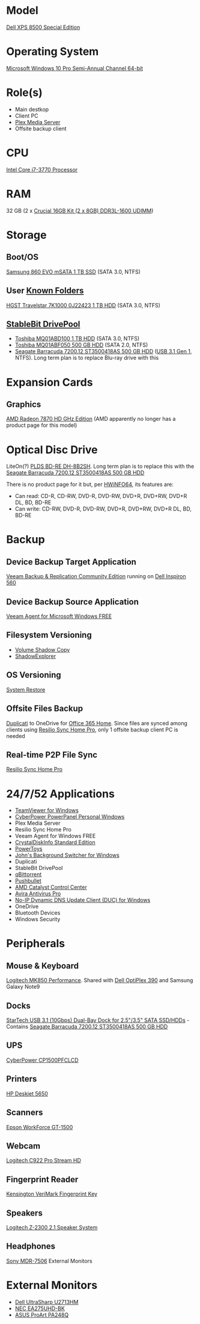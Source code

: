# Model

[Dell XPS 8500 Special Edition](https://www.dell.com/support/home/us/en/19/product-support/product/xps-8500/docs)

# Operating System

[Microsoft Windows 10 Pro Semi-Annual Channel 64-bit](https://docs.microsoft.com/en-us/windows/deployment/update/waas-overview#semi-annual-channel)

# Role(s)

* Main destkop
* Client PC
* [Plex Media Server](https://www.plex.tv/media-server-downloads/)
* Offsite backup client

# CPU

[Intel Core i7-3770 Processor](https://ark.intel.com/content/www/us/en/ark/products/65719/intel-core-i7-3770-processor-8m-cache-up-to-3-90-ghz.html)

# RAM

32 GB (2 x [Crucial 16GB Kit (2 x 8GB) DDR3L-1600 UDIMM](https://www.crucial.com/usa/en/ct2k102464bd160b))

# Storage

## Boot/OS

[Samsung 860 EVO mSATA 1 TB SSD](https://www.samsung.com/us/computing/memory-storage/solid-state-drives/ssd-860-evo-msata-1tb-mz-m6e1t0bw/) (SATA 3.0, NTFS)

## User [Known Folders](https://docs.microsoft.com/en-us/windows/win32/shell/known-folders)

[HGST Travelstar 7K1000 0J22423 1 TB HDD](https://documents.westerndigital.com/content/dam/doc-library/en_us/assets/public/western-digital/product/hgst/travelstar-7k-series/data-sheet-travelstar-7k1000.pdf) (SATA 3.0, NTFS)

## [StableBit DrivePool](https://stablebit.com/DrivePool)

* [Toshiba MQ01ABD100 1 TB HDD](https://toshiba.semicon-storage.com/content/dam/toshiba-ss/asia-pacific/docs/product/storage/product-manual/cHDD-MQ01ABDxxx-Product-Overview.pdf) (SATA 3.0, NTFS)
* [Toshiba MQ01ABF050 500 GB HDD](https://toshiba.semicon-storage.com/content/dam/toshiba-ss/asia-pacific/docs/product/storage/product-manual/cHDD-MQ01ABFxxx-Product-Overview.pdf) (SATA 2.0, NTFS)
* [Seagate Barracuda 7200.12 ST3500418AS 500 GB HDD](https://www.seagate.com/staticfiles/support/disc/manuals/desktop/Barracuda%207200.12/100529369b.pdf) ([USB 3.1 Gen 1](https://github.com/jdrch/Hardware/blob/master/Dell%20XPS%208500%20Special%20Edition.md#docks), NTFS). Long term plan is to replace Blu-ray drive with this

# Expansion Cards

## Graphics

[AMD Radeon 7870 HD GHz Edition](https://www.techpowerup.com/gpu-specs/radeon-hd-7870-ghz-edition.c339) (AMD apparently no longer has a product page for this model)

# Optical Disc Drive

LiteOn(?) [PLDS BD-RE DH-8B2SH](https://www.dell.com/support/home/us/en/04/drivers/driversdetails?driverid=wjcwm). Long term plan is to replace this with the [Seagate Barracuda 7200.12 ST3500418AS 500 GB HDD](https://github.com/jdrch/HardwareDetails/blob/master/Dell_XPS_8500_Special_Edition.md#stablebit-drivepool)

There is no product page for it but, per [HWiNFO64](https://www.hwinfo.com/), its features are:

* Can read: CD-R, CD-RW, DVD-R, DVD-RW, DVD+R, DVD+RW, DVD+R DL, BD, BD-RE
* Can write: CD-RW, DVD-R, DVD-RW, DVD+R, DVD+RW, DVD+R DL, BD, BD-RE

# Backup

## Device Backup Target Application

[Veeam Backup & Replication Community Edition](https://www.veeam.com/virtual-machine-backup-solution-free.html) running on [Dell Inspiron 560](https://github.com/jdrch/Hardware/blob/master/Dell%20Inspiron%20560.md)

## Device Backup Source Application

[Veeam Agent for Microsoft Windows FREE](https://www.veeam.com/windows-endpoint-server-backup-free.html)

## Filesystem Versioning

* [Volume Shadow Copy](https://docs.microsoft.com/en-us/windows/win32/vss/volume-shadow-copy-service-overview)
* [ShadowExplorer](https://www.shadowexplorer.com/)

## OS Versioning

[System Restore](https://docs.microsoft.com/en-us/windows/win32/sr/system-restore-reference)

## Offsite Files Backup

[Duplicati](https://www.duplicati.com/) to OneDrive for [Office 365 Home](https://www.microsoft.com/en-us/p/office-365-home/cfq7ttc0k5dm). Since files are synced among clients using [Resilio Sync Home Pro](https://github.com/jdrch/Hardware/blob/master/Dell%20XPS%208500%20Special%20Edition.md#real-time-p2p-file-sync), only 1 offsite backup client PC is needed

## Real-time P2P File Sync

[Resilio Sync Home Pro](https://www.resilio.com/individuals/)

# 24/7/52 Applications

* [TeamViewer for Windows](https://www.teamviewer.com/en-us/download/windows/)
* [CyberPower PowerPanel Personal Windows](https://www.cyberpowersystems.com/product/software/powerpanel-personal-windows/)
* Plex Media Server
* Resilio Sync Home Pro
* Veeam Agent for Windows FREE
* [CrystalDiskInfo Standard Edition](https://crystalmark.info/en/software/crystaldiskinfo/)
* [PowerToys](https://github.com/microsoft/PowerToys)
* [John's Background Switcher for Windows](https://johnsad.ventures/software/backgroundswitcher/)
* Duplicati
* StableBit DrivePool
* [qBittorrent](https://www.qbittorrent.org)
* [Pushbullet](https://www.pushbullet.com/)
* [AMD Catalyst Control Center](https://www.amd.com/en/support/graphics/amd-radeon-hd/amd-radeon-hd-7000-series/amd-radeon-hd-7870-ghz-edition)
* [Avira Antivirus Pro](https://www.avira.com/en/antivirus-pro)
* [No-IP Dynamic DNS Update Client (DUC) for Windows](https://www.noip.com/download?page=win)
* OneDrive
* Bluetooth Devices
* Windows Security

# Peripherals

## Mouse & Keyboard

[Logitech MK850 Performance](https://www.logitech.com/en-us/product/mk850-wireless-keyboard-mouse-combo). Shared with [Dell OptiPlex 390](https://github.com/jdrch/Hardware/blob/master/Dell%20OptiPlex%20390-1%20SFF.md) and Samsung Galaxy Note9

## Docks

[StarTech USB 3.1 (10Gbps) Dual-Bay Dock for 2.5"/3.5" SATA SSD/HDDs](https://www.startech.com/HDD/Docking/2-bay-usb-3-1-gen-2-sata-dock~SDOCK2U313) - Contains [Seagate Barracuda 7200.12 ST3500418AS 500 GB HDD](https://github.com/jdrch/Hardware/blob/master/Dell%20XPS%208500%20Special%20Edition.md#stablebit-drivepool)

## UPS

[CyberPower CP1500PFCLCD](https://github.com/jdrch/Hardware/blob/master/UPS.md#battery-backed-up-devices)

## Printers

[HP Deskjet 5650](https://support.hp.com/us-en/product/hp-deskjet-5650-printer-series/304441)

## Scanners

[Epson WorkForce GT-1500](https://epson.com/Support/Scanners/WorkForce-Series/Epson-WorkForce-GT-1500/s/SPT_B11B190011)

## Webcam

[Logitech C922 Pro Stream HD](https://www.logitech.com/en-us/product/c922-pro-stream-webcam)

## Fingerprint Reader

[Kensington VeriMark Fingerprint Key](https://www.kensington.com/p/products/security/biometric/verimark-fingerprint-key-fido-u2f-for-universal-2nd-factor-authentication-windows-hello/)

## Speakers

[Logitech Z-2300 2.1 Speaker System](https://support.logi.com/hc/en-us/articles/360024328433)

## Headphones

[Sony MDR-7506](https://pro.sony/ue_US/products/headphones/mdr-7506)
External Monitors

# External Monitors

* [Dell UltraSharp U2713HM](https://www.dell.com/support/home/us/en/04/product-support/product/dell-u2713hm/docs)
* [NEC EA275UHD-BK](https://www.necdisplay.com/p/ea275uhd-bk)
* [ASUS ProArt PA248Q](https://www.asus.com/us/Monitors/ProArt-PA248Q)
